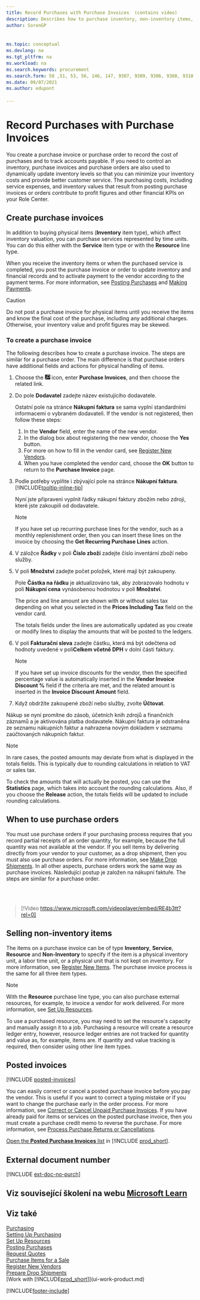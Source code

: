 ```yaml
---
title: Record Purchases with Purchase Invoices  (contains video)
description: Describes how to purchase inventory, non-inventory items, or resources by creating and posting purchase invoices or orders.
author: SorenGP


ms.topic: conceptual
ms.devlang: na
ms.tgt_pltfrm: na
ms.workload: na
ms.search.keywords: procurement
ms.search.form: 50 ,51, 53, 56, 146, 147, 9307, 9309, 9306, 9308, 9310
ms.date: 09/07/2021
ms.author: edupont

---
```

# Record Purchases with Purchase Invoices

You create a purchase invoice or purchase order to record the cost of purchases and to track accounts payable. If you need to control an inventory, purchase invoices and purchase orders are also used to dynamically update inventory levels so that you can minimize your inventory costs and provide better customer service. The purchasing costs, including service expenses, and inventory values that result from posting purchase invoices or orders contribute to profit figures and other financial KPIs on your Role Center.

## Create purchase invoices

In addition to buying physical items (**Inventory** item type), which affect inventory valuation, you can purchase services represented by time units. You can do this either with the **Service** item type or with the **Resource** line type.

When you receive the inventory items or when the purchased service is completed, you post the purchase invoice or order to update inventory and financial records and to activate payment to the vendor according to the payment terms. For more information, see [Posting Purchases](ui-post-purchases.md) and [Making Payments](payables-make-payments.md).

> [!CAUTION]  
> Do not post a purchase invoice for physical items until you receive the items and know the final cost of the purchase, including any additional charges. Otherwise, your inventory value and profit figures may be skewed.

### To create a purchase invoice

The following describes how to create a purchase invoice. The steps are similar for a purchase order. The main difference is that purchase orders have additional fields and actions for physical handling of items.

1. Choose the ![Lightbulb that opens the Tell Me feature.](media/ui-search/search_small.png "Tell me what you want to do") icon, enter **Purchase Invoices**, and then choose the related link.
2. Do pole **Dodavatel** zadejte název existujícího dodavatele.

   Ostatní pole na stránce **Nákupní faktura** se sama vyplní standardními informacemi o vybraném dodavateli. If the vendor is not registered, then follow these steps:

   1. In the **Vendor** field, enter the name of the new vendor.
   2. In the dialog box about registering the new vendor, choose the **Yes** button.
   3. For more on how to fill in the vendor card, see [Register New Vendors](purchasing-how-register-new-vendors.md).
   4. When you have completed the vendor card, choose the **OK** button to return to the **Purchase Invoice** page.

3. Podle potřeby vyplňte i zbývající pole na stránce **Nákupní faktura**. [!INCLUDE[tooltip-inline-tip](includes/tooltip-inline-tip_md.md)]

   Nyní jste připraveni vyplnit řádky nákupní faktury zbožím nebo zdroji, které jste zakoupili od dodavatele.

   > [!NOTE]  
   > If you have set up recurring purchase lines for the vendor, such as a monthly replenishment order, then you can insert these lines on the invoice by choosing the **Get Recurring Purchase Lines** action.
4. V záložce **Řádky** v poli **Číslo zboží** zadejte číslo inventární zboží nebo služby.
5. V poli **Množství** zadejte počet položek, které mají být zakoupeny.

   Pole **Částka na řádku** je aktualizováno tak, aby zobrazovalo hodnotu v poli **Nákupní cena** vynásobenou hodnotou v poli **Množství**.

   The price and line amount are shown with or without sales tax depending on what you selected in the **Prices Including Tax** field on the vendor card.

   The totals fields under the lines are automatically updated as you create or modify lines to display the amounts that will be posted to the ledgers.

6. V poli **Fakturační sleva** zadejte částku, která má být odečtena od hodnoty uvedené v poli**Celkem včetně DPH** v dolní části faktury.

   > [!NOTE]  
   > If you have set up invoice discounts for the vendor, then the specified percentage value is automatically inserted in the **Vendor Invoice Discount %** field if the criteria are met, and the related amount is inserted in the **Invoice Discount Amount** field.
7. Když obdržíte zakoupené zboží nebo služby, zvolte **Účtovat**.

Nákup se nyní promítne do zásob, účetních knih zdrojů a finančních záznamů a je aktivována platba dodavatele. Nákupní faktura je odstraněna ze seznamu nákupních faktur a nahrazena novým dokladem v seznamu zaúčtovaných nákupních faktur.

> [!NOTE]
> In rare cases, the posted amounts may deviate from what is displayed in the totals fields. This is typically due to rounding calculations in relation to VAT or sales tax.
>
> To check the amounts that will actually be posted, you can use the **Statistics** page, which takes into account the rounding calculations. Also, if you choose the **Release** action, the totals fields will be updated to include rounding calculations.

## When to use purchase orders

You must use purchase orders if your purchasing process requires that you record partial receipts of an order quantity, for example, because the full quantity was not available at the vendor. If you sell items by delivering directly from your vendor to your customer, as a drop shipment, then you must also use purchase orders. For more information, see [Make Drop Shipments](sales-how-drop-shipment.md). In all other aspects, purchase orders work the same way as purchase invoices. Následující postup je založen na nákupní faktuře. The steps are similar for a purchase order.

<br><br>

> [!Video https://www.microsoft.com/videoplayer/embed/RE4b3tt?rel=0]

## Selling non-inventory items

The items on a purchase invoice can be of type **Inventory**, **Service**, **Resource** and **Non-Inventory** to specify if the item is a physical inventory unit, a labor time unit, or a physical unit that is not kept on inventory. For more information, see [Register New Items](inventory-how-register-new-items.md). The purchase invoice process is the same for all three item types.

> [!NOTE]
> With the **Resource** purchase line type, you can also purchase external resources, for example, to invoice a vendor for work delivered. For more information, see [Set Up Resources](projects-how-setup-resources.md).
>
> To use a purchased resource, you may need to set the resource's capacity and manually assign it to a job. Purchasing a resource will create a resource ledger entry, however, resource ledger entries are not tracked for quantity and value as, for example, items are. If quantity and value tracking is required, then consider using other line item types.

## Posted invoices

[!INCLUDE [posted-invoices](includes/posted-invoices.md)]

You can easily correct or cancel a posted purchase invoice before you pay the vendor. This is useful if you want to correct a typing mistake or if you want to change the purchase early in the order process. For more information, see [Correct or Cancel Unpaid Purchase Invoices](purchasing-how-correct-cancel-unpaid-purchase-invoices.md). If you have already paid for items or services on the posted purchase invoice, then you must create a purchase credit memo to reverse the purchase. For more information, see [Process Purchase Returns or Cancellations](purchasing-how-process-purchase-returns-cancellations.md).

[Open the **Posted Purchase Invoices** list](https://businesscentral.dynamics.com/?page=146) in [!INCLUDE [prod_short](includes/prod_short.md)].

## External document number

[!INCLUDE [ext-doc-no-purch](includes/ext-doc-no-purch.md)]

## Viz související školení na webu [Microsoft Learn](/learn/modules/processing-invoices-dynamics-365-business-central/index)

## Viz také

[Purchasing](purchasing-manage-purchasing.md)  
[Setting Up Purchasing](purchasing-setup-purchasing.md)  
[Set Up Resources](projects-how-setup-resources.md)  
[Posting Purchases](ui-post-purchases.md)  
[Request Quotes](purchasing-how-request-quotes.md)  
[Purchase Items for a Sale](purchasing-how-purchase-products-sale.md)  
[Register New Vendors](purchasing-how-register-new-vendors.md)  
[Prepare Drop Shipments](sales-how-drop-shipment.md)  
[Work with [!INCLUDE[prod_short](includes/prod_short.md)]](ui-work-product.md)


[!INCLUDE[footer-include](includes/footer-banner.md)]